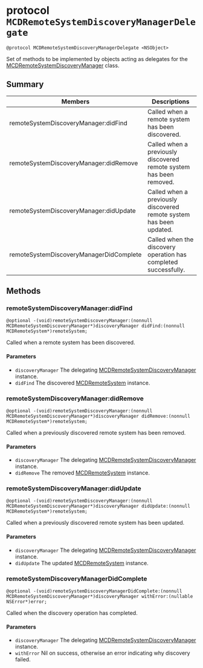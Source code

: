 # protocol `MCDRemoteSystemDiscoveryManagerDelegate`

```
@protocol MCDRemoteSystemDiscoveryManagerDelegate <NSObject>
```

Set of methods to be implemented by objects acting as delegates for the [MCDRemoteSystemDiscoveryManager](MCDRemoteSystemDiscoveryManager.md) class.

## Summary

 Members                        | Descriptions                                
--------------------------------|---------------------------------------------
remoteSystemDiscoveryManager:didFind | Called when a remote system has been discovered.
remoteSystemDiscoveryManager:didRemove | Called when a previously discovered remote system has been removed.
remoteSystemDiscoveryManager:didUpdate | Called when a previously discovered remote system has been updated.
remoteSystemDiscoveryManagerDidComplete | Called when the discovery operation has completed successfully.

## Methods

### remoteSystemDiscoveryManager:didFind
`@optional
-(void)remoteSystemDiscoveryManager:(nonnull MCDRemoteSystemDiscoveryManager*)discoveryManager didFind:(nonnull MCDRemoteSystem*)remoteSystem;`

Called when a remote system has been discovered.

#### Parameters
* `discoveryManager` The delegating [MCDRemoteSystemDiscoveryManager](MCDRemoteSystemDiscoveryManager.md) instance.
* `didFind` The discovered [MCDRemoteSystem](MCDRemoteSystem.md) instance.

### remoteSystemDiscoveryManager:didRemove
`@optional
-(void)remoteSystemDiscoveryManager:(nonnull MCDRemoteSystemDiscoveryManager*)discoveryManager didRemove:(nonnull MCDRemoteSystem*)remoteSystem;`

Called when a previously discovered remote system has been removed.

#### Parameters
* `discoveryManager` The delegating [MCDRemoteSystemDiscoveryManager](MCDRemoteSystemDiscoveryManager.md) instance.
* `didRemove` The removed [MCDRemoteSystem](MCDRemoteSystem.md) instance.

### remoteSystemDiscoveryManager:didUpdate
`@optional
-(void)remoteSystemDiscoveryManager:(nonnull MCDRemoteSystemDiscoveryManager*)discoveryManager didUpdate:(nonnull MCDRemoteSystem*)remoteSystem;`

Called when a previously discovered remote system has been updated.

#### Parameters
* `discoveryManager` The delegating [MCDRemoteSystemDiscoveryManager](MCDRemoteSystemDiscoveryManager.md) instance.
* `didUpdate` The updated [MCDRemoteSystem](MCDRemoteSystem.md) instance.


### remoteSystemDiscoveryManagerDidComplete
`@optional
-(void)remoteSystemDiscoveryManagerDidComplete:(nonnull MCDRemoteSystemDiscoveryManager*)discoveryManager withError:(nullable NSError*)error;`

Called when the discovery operation has completed.

#### Parameters
* `discoveryManager` The delegating [MCDRemoteSystemDiscoveryManager](MCDRemoteSystemDiscoveryManager.md) instance.
* `withError` Nil on success, otherwise an error indicating why discovery failed.